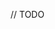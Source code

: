 <!-- +++
date = '2025-03-10T12:05:47+08:00'
draft = false
title = '【AI】使用普通的互斥锁实现读写锁'
author = 'JekYUlll'
lastmod = '2025-03-10T12:05:47+08:00'
tags = ['cpp','algorithm']
categories = ['cpp']
+++ -->
// TODO
